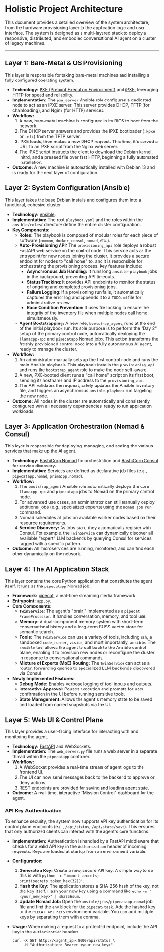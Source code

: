 # Holistic Project Architecture

This document provides a detailed overview of the system architecture, from the hardware provisioning layer to the application logic and user interface. The system is designed as a multi-layered stack to deploy a responsive, distributed, and embodied conversational AI agent on a cluster of legacy machines.

---

## Layer 1: Bare-Metal & OS Provisioning

This layer is responsible for taking bare-metal machines and installing a fully configured operating system.

- **Technology:** [PXE (Preboot Execution Environment)](https://en.wikipedia.org/wiki/Preboot_Execution_Environment) and [iPXE](https://ipxe.org/), leveraging HTTP for speed and reliability.
- **Implementation:** The `pxe_server` Ansible role configures a dedicated node to act as an iPXE server. This server provides DHCP, TFTP (for chainloading), and Nginx (for HTTP) services.
- **Workflow:**
  1. A new, bare-metal machine is configured in its BIOS to boot from the network.
  2. The DHCP server answers and provides the iPXE bootloader (`.kpxe` or `.efi`) from the TFTP server.
  3. iPXE loads, then makes a new DHCP request. This time, it's served a URL to an iPXE script from the Nginx web server.
  4. The iPXE script instructs the client to download the Debian kernel, initrd, and a preseed file over fast HTTP, beginning a fully automated installation.
- **Outcome:** A new machine is automatically installed with Debian 13 and is ready for the next layer of configuration.

## Layer 2: System Configuration (Ansible)

This layer takes the base Debian installs and configures them into a functional, cohesive cluster.

- **Technology:** [Ansible](https://www.ansible.com/).
- **Implementation:** The root `playbook.yaml` and the roles within the `ansible/roles/` directory define the entire cluster configuration.
- **Key Components:**
  - **Roles:** The playbook is composed of modular roles for each piece of software (`common`, `docker`, `consul`, `nomad`, etc.).
  - **Auto-Provisioning API:** The `provisioning_api` role deploys a robust FastAPI web service on the control node. This service acts as the entrypoint for new nodes joining the cluster. It provides a secure endpoint for nodes to "call home" to, and it is responsible for orchestrating the provisioning process. Key features include:
    - **Asynchronous Job Handling:** It runs long `ansible-playbook` jobs in the background, preventing API timeouts.
    - **Status Tracking:** It provides API endpoints to monitor the status of ongoing and completed provisioning jobs.
    - **Failure Logging:** If a provisioning run fails, it automatically captures the error log and appends it to a `TODO.md` file for administrative review.
    - **Race Condition Prevention:** It uses file locking to ensure the integrity of the inventory file when multiple nodes call home simultaneously.
  - **Agent Bootstrapping:** A new role, `bootstrap_agent`, runs at the end of the initial playbook run. Its sole purpose is to perform the "Day 2" setup of the primary control node, automatically deploying the `llamacpp-rpc` and `pipecatapp` Nomad jobs. This action transforms the freshly provisioned control node into a fully autonomous AI agent, ready to manage the cluster.
- **Workflow:**
  1. An administrator manually sets up the first control node and runs the main Ansible playbook. This playbook installs the `provisioning_api` and runs the `bootstrap_agent` role to make the node self-aware.
  2. A new, PXE-booted client runs a "call home" script on its first boot, sending its hostname and IP address to the `provisioning_api`.
  3. The API validates the request, safely updates the Ansible inventory file, and triggers an asynchronous `ansible-playbook` run targeting the new node.
- **Outcome:** All nodes in the cluster are automatically and consistently configured with all necessary dependencies, ready to run application workloads.

## Layer 3: Application Orchestration (Nomad & Consul)

This layer is responsible for deploying, managing, and scaling the various services that make up the AI agent.

- **Technology:** [HashiCorp Nomad](https://www.nomadproject.io/) for orchestration and [HashiCorp Consul](https://www.consul.io/) for service discovery.
- **Implementation:** Services are defined as declarative job files (e.g., `pipecatapp.nomad`, `primacpp.nomad`).
- **Workflow:**
  1. The `bootstrap_agent` Ansible role automatically deploys the core `llamacpp-rpc` and `pipecatapp` jobs to Nomad on the primary control node.
  2. For advanced use cases, an administrator can still manually deploy additional jobs (e.g., specialized experts) using the `nomad job run` command.
  3. Nomad schedules all jobs on available worker nodes based on their resource requirements.
  4. **Service Discovery:** As jobs start, they automatically register with Consul. For example, the `TwinService` can dynamically discover all available "expert" LLM backends by querying Consul for services tagged with a specific pattern.
- **Outcome:** All microservices are running, monitored, and can find each other dynamically on the network.

## Layer 4: The AI Application Stack

This layer contains the core Python application that constitutes the agent itself. It runs as the `pipecatapp` Nomad job.

- **Framework:** [pipecat](https://github.com/pipecat-ai/pipecatapp), a real-time streaming media framework.
- **Entrypoint:** `app.py`.
- **Core Components:**
  - **`TwinService`:** The agent's "brain," implemented as a `pipecat` `FrameProcessor`. It handles conversation, memory, and tool use.
  - **Memory:** A dual-component memory system with short-term conversational history and a long-term FAISS vector store for semantic search.
  - **Tools:** The `TwinService` can use a variety of tools, including `ssh`, a sandboxed `code_runner`, `vision`, and most importantly, `ansible`. The `ansible` tool allows the agent to call back to the Ansible control plane, enabling it to provision new nodes or reconfigure the cluster in response to conversational commands.
  - **Mixture of Experts (MoE) Routing:** The `TwinService` can act as a router, forwarding queries to specialized LLM backends discovered via Consul.
- **Newly Implemented Features:**
  - **Debug Mode:** Enables verbose logging of tool inputs and outputs.
  - **Interactive Approval:** Pauses execution and prompts for user confirmation in the UI before running sensitive tools.
  - **State Management:** Allows the agent's memory state to be saved and loaded from named snapshots via the UI.

## Layer 5: Web UI & Control Plane

This layer provides a user-facing interface for interacting with and monitoring the agent.

- **Technology:** [FastAPI](https://fastapi.tiangolo.com/) and WebSockets.
- **Implementation:** The `web_server.py` file runs a web server in a separate thread within the `pipecatapp` container.
- **Workflow:**
  1. A WebSocket provides a real-time stream of agent logs to the frontend UI.
  2. The UI can now send messages back to the backend to approve or deny actions.
  3. REST endpoints are provided for saving and loading agent state.
- **Outcome:** A real-time, interactive "Mission Control" dashboard for the agent.

### API Key Authentication

To enhance security, the system now supports API key authentication for its control plane endpoints (e.g., `/api/status`, `/api/state/save`). This ensures that only authorized clients can interact with the agent's core functions.

- **Implementation:** Authentication is handled by a FastAPI middleware that checks for a valid API key in the `Authorization` header of incoming requests. Keys are loaded at startup from an environment variable.

- **Configuration:**
  1.  **Generate a Key:** Create a new, secure API key. A simple way to do this is with `python -c "import secrets; print(secrets.token_hex(32))"`.
  2.  **Hash the Key:** The application stores a SHA-256 hash of the key, not the key itself. Hash your new key using a command like `echo -n "<your_new_key>" | sha256sum`.
  3.  **Update Nomad Job:** Open the `ansible/jobs/pipecatapp.nomad` job file and find the `env` block for the `pipecat-task`. Add the hashed key to the `PIECAT_API_KEYS` environment variable. You can add multiple keys by separating them with a comma.

- **Usage:** When making a request to a protected endpoint, include the API key in the `Authorization` header:
  ```
  curl -X GET http://<agent_ip>:8000/api/status \
       -H "Authorization: Bearer <your_new_key>"
  ```
